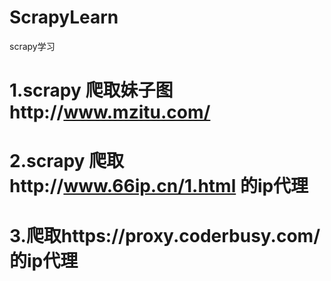 # ScrapyLearn
scrapy学习
# 1.scrapy 爬取妹子图http://www.mzitu.com/
# 2.scrapy 爬取http://www.66ip.cn/1.html 的ip代理
# 3.爬取https://proxy.coderbusy.com/ 的ip代理